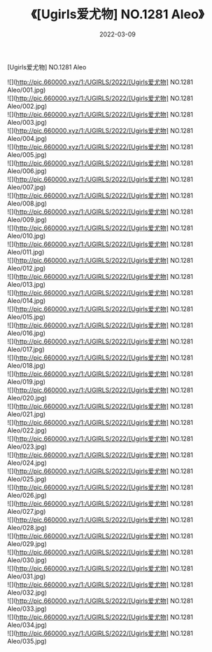 ﻿---
layout: post
title:  《[Ugirls爱尤物] NO.1281 Aleo》
date:   2022-03-09
img: http://pic.660000.xyz/1:/UGIRLS/2022/[Ugirls爱尤物] NO.1281 Aleo/000.jpg
categories: [美女, 清纯, 唯美]
---

[Ugirls爱尤物] NO.1281 Aleo

 ![](http://pic.660000.xyz/1:/UGIRLS/2022/[Ugirls爱尤物] NO.1281 Aleo/001.jpg) <br>![](http://pic.660000.xyz/1:/UGIRLS/2022/[Ugirls爱尤物] NO.1281 Aleo/002.jpg) <br>![](http://pic.660000.xyz/1:/UGIRLS/2022/[Ugirls爱尤物] NO.1281 Aleo/003.jpg) <br>![](http://pic.660000.xyz/1:/UGIRLS/2022/[Ugirls爱尤物] NO.1281 Aleo/004.jpg) <br>![](http://pic.660000.xyz/1:/UGIRLS/2022/[Ugirls爱尤物] NO.1281 Aleo/005.jpg) <br>![](http://pic.660000.xyz/1:/UGIRLS/2022/[Ugirls爱尤物] NO.1281 Aleo/006.jpg) <br>![](http://pic.660000.xyz/1:/UGIRLS/2022/[Ugirls爱尤物] NO.1281 Aleo/007.jpg) <br>![](http://pic.660000.xyz/1:/UGIRLS/2022/[Ugirls爱尤物] NO.1281 Aleo/008.jpg) <br>![](http://pic.660000.xyz/1:/UGIRLS/2022/[Ugirls爱尤物] NO.1281 Aleo/009.jpg) <br>![](http://pic.660000.xyz/1:/UGIRLS/2022/[Ugirls爱尤物] NO.1281 Aleo/010.jpg) <br>![](http://pic.660000.xyz/1:/UGIRLS/2022/[Ugirls爱尤物] NO.1281 Aleo/011.jpg) <br>![](http://pic.660000.xyz/1:/UGIRLS/2022/[Ugirls爱尤物] NO.1281 Aleo/012.jpg) <br>![](http://pic.660000.xyz/1:/UGIRLS/2022/[Ugirls爱尤物] NO.1281 Aleo/013.jpg) <br>![](http://pic.660000.xyz/1:/UGIRLS/2022/[Ugirls爱尤物] NO.1281 Aleo/014.jpg) <br>![](http://pic.660000.xyz/1:/UGIRLS/2022/[Ugirls爱尤物] NO.1281 Aleo/015.jpg) <br>![](http://pic.660000.xyz/1:/UGIRLS/2022/[Ugirls爱尤物] NO.1281 Aleo/016.jpg) <br>![](http://pic.660000.xyz/1:/UGIRLS/2022/[Ugirls爱尤物] NO.1281 Aleo/017.jpg) <br>![](http://pic.660000.xyz/1:/UGIRLS/2022/[Ugirls爱尤物] NO.1281 Aleo/018.jpg) <br>![](http://pic.660000.xyz/1:/UGIRLS/2022/[Ugirls爱尤物] NO.1281 Aleo/019.jpg) <br>![](http://pic.660000.xyz/1:/UGIRLS/2022/[Ugirls爱尤物] NO.1281 Aleo/020.jpg) <br>![](http://pic.660000.xyz/1:/UGIRLS/2022/[Ugirls爱尤物] NO.1281 Aleo/021.jpg) <br>![](http://pic.660000.xyz/1:/UGIRLS/2022/[Ugirls爱尤物] NO.1281 Aleo/022.jpg) <br>![](http://pic.660000.xyz/1:/UGIRLS/2022/[Ugirls爱尤物] NO.1281 Aleo/023.jpg) <br>![](http://pic.660000.xyz/1:/UGIRLS/2022/[Ugirls爱尤物] NO.1281 Aleo/024.jpg) <br>![](http://pic.660000.xyz/1:/UGIRLS/2022/[Ugirls爱尤物] NO.1281 Aleo/025.jpg) <br>![](http://pic.660000.xyz/1:/UGIRLS/2022/[Ugirls爱尤物] NO.1281 Aleo/026.jpg) <br>![](http://pic.660000.xyz/1:/UGIRLS/2022/[Ugirls爱尤物] NO.1281 Aleo/027.jpg) <br>![](http://pic.660000.xyz/1:/UGIRLS/2022/[Ugirls爱尤物] NO.1281 Aleo/028.jpg) <br>![](http://pic.660000.xyz/1:/UGIRLS/2022/[Ugirls爱尤物] NO.1281 Aleo/029.jpg) <br>![](http://pic.660000.xyz/1:/UGIRLS/2022/[Ugirls爱尤物] NO.1281 Aleo/030.jpg) <br>![](http://pic.660000.xyz/1:/UGIRLS/2022/[Ugirls爱尤物] NO.1281 Aleo/031.jpg) <br>![](http://pic.660000.xyz/1:/UGIRLS/2022/[Ugirls爱尤物] NO.1281 Aleo/032.jpg) <br>![](http://pic.660000.xyz/1:/UGIRLS/2022/[Ugirls爱尤物] NO.1281 Aleo/033.jpg) <br>![](http://pic.660000.xyz/1:/UGIRLS/2022/[Ugirls爱尤物] NO.1281 Aleo/034.jpg) <br>![](http://pic.660000.xyz/1:/UGIRLS/2022/[Ugirls爱尤物] NO.1281 Aleo/035.jpg) <br>